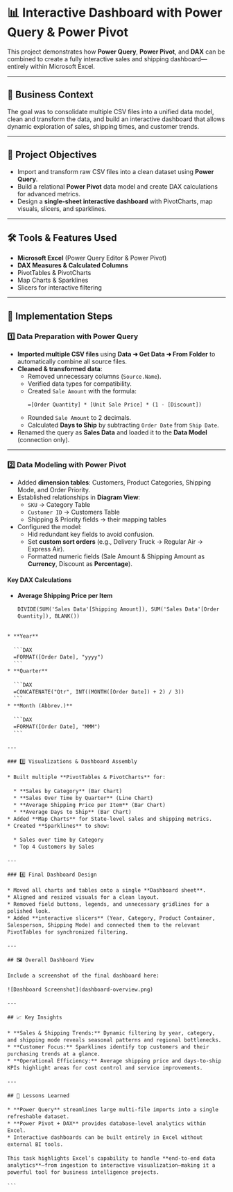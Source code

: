 # 📊 Interactive Dashboard with Power Query & Power Pivot

This project demonstrates how **Power Query**, **Power Pivot**, and **DAX** can be combined to create a fully interactive sales and shipping dashboard—entirely within Microsoft Excel.

---

## 🧾 Business Context
The goal was to consolidate multiple CSV files into a unified data model, clean and transform the data, and build an interactive dashboard that allows dynamic exploration of sales, shipping times, and customer trends.

---

## 🎯 Project Objectives
- Import and transform raw CSV files into a clean dataset using **Power Query**.  
- Build a relational **Power Pivot** data model and create DAX calculations for advanced metrics.  
- Design a **single-sheet interactive dashboard** with PivotCharts, map visuals, slicers, and sparklines.

---

## 🛠️ Tools & Features Used
- **Microsoft Excel** (Power Query Editor & Power Pivot)
- **DAX Measures & Calculated Columns**
- PivotTables & PivotCharts  
- Map Charts & Sparklines  
- Slicers for interactive filtering

---

## 🚀 Implementation Steps

### 1️⃣ Data Preparation with Power Query
- **Imported multiple CSV files** using **Data ➜ Get Data ➜ From Folder** to automatically combine all source files.  
- **Cleaned & transformed data**:  
  - Removed unnecessary columns (`Source.Name`).  
  - Verified data types for compatibility.  
  - Created `Sale Amount` with the formula:  
    ```
    =[Order Quantity] * [Unit Sale Price] * (1 - [Discount])
    ```
  - Rounded `Sale Amount` to 2 decimals.  
  - Calculated **Days to Ship** by subtracting `Order Date` from `Ship Date`.  
- Renamed the query as **Sales Data** and loaded it to the **Data Model** (connection only).

---

### 2️⃣ Data Modeling with Power Pivot
- Added **dimension tables**: Customers, Product Categories, Shipping Mode, and Order Priority.  
- Established relationships in **Diagram View**:  
  - `SKU` → Category Table  
  - `Customer ID` → Customers Table  
  - Shipping & Priority fields → their mapping tables  
- Configured the model:  
  - Hid redundant key fields to avoid confusion.  
  - Set **custom sort orders** (e.g., Delivery Truck → Regular Air → Express Air).  
  - Formatted numeric fields (Sale Amount & Shipping Amount as **Currency**, Discount as **Percentage**).

#### Key DAX Calculations
- **Average Shipping Price per Item**  
  ```DAX
  DIVIDE(SUM('Sales Data'[Shipping Amount]), SUM('Sales Data'[Order Quantity]), BLANK())
````

* **Year**

  ```DAX
  =FORMAT([Order Date], "yyyy")
  ```
* **Quarter**

  ```DAX
  =CONCATENATE("Qtr", INT((MONTH([Order Date]) + 2) / 3))
  ```
* **Month (Abbrev.)**

  ```DAX
  =FORMAT([Order Date], "MMM")
  ```

---

### 3️⃣ Visualizations & Dashboard Assembly

* Built multiple **PivotTables & PivotCharts** for:

  * **Sales by Category** (Bar Chart)
  * **Sales Over Time by Quarter** (Line Chart)
  * **Average Shipping Price per Item** (Bar Chart)
  * **Average Days to Ship** (Bar Chart)
* Added **Map Charts** for State-level sales and shipping metrics.
* Created **Sparklines** to show:

  * Sales over time by Category
  * Top 4 Customers by Sales

---

### 4️⃣ Final Dashboard Design

* Moved all charts and tables onto a single **Dashboard sheet**.
* Aligned and resized visuals for a clean layout.
* Removed field buttons, legends, and unnecessary gridlines for a polished look.
* Added **interactive slicers** (Year, Category, Product Container, Salesperson, Shipping Mode) and connected them to the relevant PivotTables for synchronized filtering.

---

## 🖼️ Overall Dashboard View

Include a screenshot of the final dashboard here:

![Dashboard Screenshot](dashboard-overview.png)

---

## 📈 Key Insights

* **Sales & Shipping Trends:** Dynamic filtering by year, category, and shipping mode reveals seasonal patterns and regional bottlenecks.
* **Customer Focus:** Sparklines identify top customers and their purchasing trends at a glance.
* **Operational Efficiency:** Average shipping price and days-to-ship KPIs highlight areas for cost control and service improvements.

---

## 🧠 Lessons Learned

* **Power Query** streamlines large multi-file imports into a single refreshable dataset.
* **Power Pivot + DAX** provides database-level analytics within Excel.
* Interactive dashboards can be built entirely in Excel without external BI tools.

This task highlights Excel’s capability to handle **end-to-end data analytics**—from ingestion to interactive visualization—making it a powerful tool for business intelligence projects.

```

